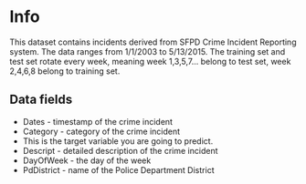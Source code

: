 # Info

This dataset contains incidents derived from SFPD Crime Incident Reporting system. The data ranges from 1/1/2003 to 5/13/2015. The training set and test set rotate every week, meaning week 1,3,5,7... belong to test set, week 2,4,6,8 belong to training set.

## Data fields

* Dates   - timestamp of the crime incident
* Category - category of the crime incident
* This is the target variable you are going to predict.
* Descript - detailed description of the crime incident
* DayOfWeek - the day of the week
* PdDistrict - name of the Police Department District
  